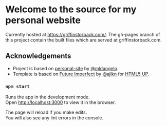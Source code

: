 # Welcome to the source for my personal website

Currently hosted at https://griffinstorback.com/.
The gh-pages branch of this project contain the built files which are served
at griffinstorback.com.

## Acknowledgements

* Project is based on [personal-site](https://github.com/mldangelo/personal-site/) by [@mldangelo](https://github.com/mldangelo).
* Template is based on [Future Imperfect](https://html5up.net/future-imperfect) by [@ajlkn](https://github.com/ajlkn) for [HTML5 UP](html5up.net).

### `npm start`

Runs the app in the development mode.\
Open [http://localhost:3000](http://localhost:3000) to view it in the browser.

The page will reload if you make edits.\
You will also see any lint errors in the console.
